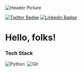 ![Header Picture](https://pbs.twimg.com/profile_banners/1059607103470395392/1598854114/1500x500)

[![Twitter Badge](https://img.shields.io/badge/-Fredi-1ca0f1?style=flat-square&logo=twitter&logoColor=white&link=https://twitter.com/nferdazel)](https://twitter.com/nferdazel) [![Linkedin Badge](https://img.shields.io/badge/-Fredi-blue?style=flat-square&logo=Linkedin&logoColor=white&link=https://www.linkedin.com/in/fredianto//)](https://www.linkedin.com/in/fredianto/)

# Hello, folks!

### Tech Stack

![Python](https://img.shields.io/badge/-Python-333333?style=flat&logo=python)&nbsp;
![Git](https://img.shields.io/badge/-Git-333333?style=flat&logo=git)&nbsp;
